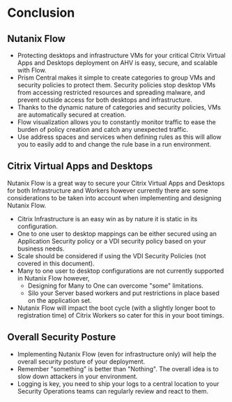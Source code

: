 # Conclusion

## Nutanix Flow

- Protecting desktops and infrastructure VMs for your critical Citrix Virtual Apps and Desktops deployment on AHV is easy, secure, and scalable with Flow. 
- Prism Central makes it simple to create categories to group VMs and security policies to protect them. Security policies stop desktop VMs from accessing restricted resources and spreading malware, and prevent outside access for both desktops and infrastructure. 
- Thanks to the dynamic nature of categories and security policies, VMs are automatically secured at creation. 
- Flow visualization allows you to constantly monitor traffic to ease the burden of policy creation and catch any unexpected traffic.
- Use address spaces and services when defining rules as this will allow you to easily add to and change the rule base in a run environment.

## Citrix Virtual Apps and Desktops

Nutanix Flow is a great way to secure your Citrix Virtual Apps and Desktops for both Infrastructure and Workers however currently there are some considerations to be taken into account when implementing and designing Nutanix Flow.

- Citrix Infrastructure is an easy win as by nature it is static in its configuration.
- One to one user to desktop mappings can be either secured using an Application Security policy or a VDI security policy based on your business needs.
- Scale should be considered if using the VDI Security Policies (not covered in this document).
- Many to one user to desktop configurations are not currently supported in Nutanix Flow however,
  - Designing for Many to One can overcome "some" limitations.
  - Silo your Server based workers and put restrictions in place based on the application set.
- Nutanix Flow will impact the boot cycle (with a slightly longer boot to registration time) of Citrix Workers so cater for this in your boot timings.

## Overall Security Posture

- Implementing Nutanix Flow (even for infrastructure only) will help the overall security posture of your deployment.
- Remember "something" is better than "Nothing". The overall idea is to slow down attackers in your environment.
- Logging is key, you need to ship your logs to a central location to your Security Operations teams can regularly review and react to them.